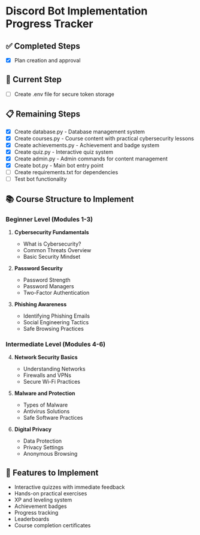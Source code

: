 # Discord Bot Implementation Progress Tracker

## ✅ Completed Steps
- [x] Plan creation and approval

## 🔄 Current Step
- [ ] Create .env file for secure token storage

## 📋 Remaining Steps
- [x] Create database.py - Database management system
- [x] Create courses.py - Course content with practical cybersecurity lessons
- [x] Create achievements.py - Achievement and badge system
- [x] Create quiz.py - Interactive quiz system
- [x] Create admin.py - Admin commands for content management
- [x] Create bot.py - Main bot entry point
- [ ] Create requirements.txt for dependencies
- [ ] Test bot functionality

## 📚 Course Structure to Implement
### Beginner Level (Modules 1-3)
1. **Cybersecurity Fundamentals**
   - What is Cybersecurity?
   - Common Threats Overview
   - Basic Security Mindset

2. **Password Security**
   - Password Strength
   - Password Managers
   - Two-Factor Authentication

3. **Phishing Awareness**
   - Identifying Phishing Emails
   - Social Engineering Tactics
   - Safe Browsing Practices

### Intermediate Level (Modules 4-6)
4. **Network Security Basics**
   - Understanding Networks
   - Firewalls and VPNs
   - Secure Wi-Fi Practices

5. **Malware and Protection**
   - Types of Malware
   - Antivirus Solutions
   - Safe Software Practices

6. **Digital Privacy**
   - Data Protection
   - Privacy Settings
   - Anonymous Browsing

## 🎯 Features to Implement
- Interactive quizzes with immediate feedback
- Hands-on practical exercises
- XP and leveling system
- Achievement badges
- Progress tracking
- Leaderboards
- Course completion certificates
